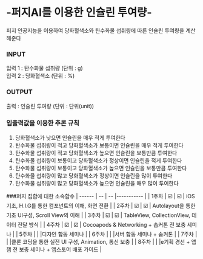 # -퍼지AI를 이용한 인슐린 투여량-
퍼지 인공지능을 이용하여 당화혈색소와 탄수화물 섭취량에 따른 인슐린 투여량을 계산해준다 

### INPUT
입력 1 : 탄수화물 섭취량 (단위 : g)     
입력 2 : 당화혈색소 (단위 : %) 

### OUTPUT
출력 : 인슐린 투여량 (단위 : 단위(unit))

### 입출력값을 이용한 추론 규칙
1. 당화혈색소가 낮으면 인슐린을 매우 적게 투여한다   
2. 탄수화물 섭취량이 적고 당화혈색소가 보통이면 인슐린을 매우 적게 투여한다   
3. 탄수화물 섭취량이 적고 당화혈색소가 높으면 인슐린을 보통만큼 투여한다   
4. 탄수화물 섭취량이 보통이고 당화혈색소가 정상이면 인슐린을 적게 투여한다   
5. 탄수화물 섭취량이 보통이고 당화혈색소가 높으면  인슐린을 보통만큼 투여한다   
6. 탄수화물 섭취량이 많고 당화혈색소가 정상이면 인슐린을 많이 투여한다   
7. 탄수화물 섭취량이 많고 당화혈색소가 높으면 인슐린을 매우 많이 투여한다   

###퍼지 집합에 대한 소속함수
| ------ | -- | -- |----------- |
| 1주차 | ☑️ | ☑️ | iOS 기초, H.I.G를 통한 컴포넌트의 이해, 화면 전환 |
| 2주차 | ☑️ | ☑️ | Autolayout을 통한 기초 UI구성, Scroll View의 이해 |
| 3주차 | ☑️ | ☑️ | TableView, CollectionView, 데이터 전달 방식 |
| 4주차 | ☑️ | ☑️ | Cocoapods & Networking + 솝커톤 전 보충 세미나 |
| 5주차 |  |  |디자인 합동 세미나 |
| 6주차 |  |  |서버 합동 세미나 + 솝커톤  |
| 7주차 |  |  |클론 코딩을 통한 실전 UI 구성, Animation, 통신 보충  |
| 8주차 |  |  |e기획 경선 + 앱잼 전 보충 세미나 + 앱스토어 배포 가이드  |
